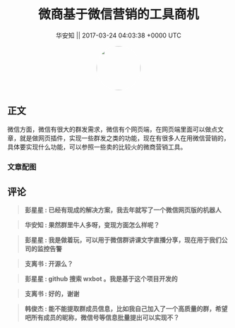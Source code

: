 <h1 align="center">微商基于微信营销的工具商机</h1>




<p align="center">
    <a>华安知 || 2017-03-24 04:03:38 &#43;0000 UTC</a>
</p>

<div align="center">
    <img src="https://images.zsxq.com/Fm7bP4XMvj4gIAYjzyW97pXQuFj8?e=1590940799&amp;token=kIxbL07-8jAj8w1n4s9zv64FuZZNEATmlU_Vm6zD:OAu6gNkEjQ17LtLtXuKQkaFkk2w=" width="100" height="100" style="border:1px solid;border-radius:50%; color:#ffffff"/>
</div>




## 正文

<div>
微信方面，微信有很大的群发需求，微信有个网页端，在网页端里面可以做点文章，就是做网页插件，实现一些群发之类的功能，现在有很多人在用微信营销的，具体要实现什么功能，可以参照一些卖的比较火的微商营销工具。
</div>

### 文章配图

<div class="image" align="center">

</div>


## 评论

<div align="left">
<div>

<blockquote >
<span> <strong>彭星星 : 已经有现成的解决方案，我去年就写了一个微信网页版的机器人 </strong></span>
</blockquote>

<blockquote >
<span> <strong>华安知 : 果然群里牛人多呀，变现方面怎么样呢？ </strong></span>
</blockquote>

<blockquote >
<span> <strong>彭星星 : 我是做着玩，可以用于微信群讲课文字直播分享，现在用于我们公司的监控告警 </strong></span>
</blockquote>

<blockquote >
<span> <strong>支离书 : 开源么？ </strong></span>
</blockquote>

<blockquote >
<span> <strong>彭星星 : github 搜索 wxbot 。我是基于这个项目开发的 </strong></span>
</blockquote>

<blockquote >
<span> <strong>支离书 : 好的，谢谢 </strong></span>
</blockquote>

<blockquote >
<span> <strong>韩俊杰 : 能不能提取群成员信息，比如我自己加入了一个高质量的群，希望吧所有成员的昵称，微信号等信息批量提出可以实现不？ </strong></span>
</blockquote>

</div>
</div>